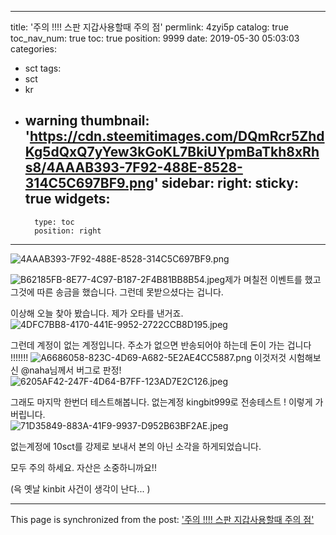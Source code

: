 
---
title: '주의 !!!! 스판 지갑사용할때 주의 점'
permlink: 4zyi5p
catalog: true
toc_nav_num: true
toc: true
position: 9999
date: 2019-05-30 05:03:03
categories:
- sct
tags:
- sct
- kr
- warning
thumbnail: 'https://cdn.steemitimages.com/DQmRcr5ZhdKg5dQxQ7yYew3kGoKL7BkiUYpmBaTkh8xRhs8/4AAAB393-7F92-488E-8528-314C5C697BF9.png'
sidebar:
    right:
        sticky: true
widgets:
    -
        type: toc
        position: right
---


![4AAAB393-7F92-488E-8528-314C5C697BF9.png](https://cdn.steemitimages.com/DQmRcr5ZhdKg5dQxQ7yYew3kGoKL7BkiUYpmBaTkh8xRhs8/4AAAB393-7F92-488E-8528-314C5C697BF9.png)


![B62185FB-8E77-4C97-B187-2F4B81BB8B54.jpeg](https://cdn.steemitimages.com/DQmRhKf6J6hAipzvsbm3WVxghZUcQBHyByES8bNcV5D6hG1/B62185FB-8E77-4C97-B187-2F4B81BB8B54.jpeg)제가 며칠전 이벤트를 했고 그것에 따른 송금을 했습니다. 그런데 못받으셨다는 겁니다.  

이상해 오늘 찾아 봤습니다.  제가 오타를 낸거죠.  
![4DFC7BB8-4170-441E-9952-2722CCB8D195.jpeg](https://cdn.steemitimages.com/DQmZ1ZcHnbYGiRMmGfzQWWGdaijBNgUxEnJ5obDNZhdRMYX/4DFC7BB8-4170-441E-9952-2722CCB8D195.jpeg)

그런데 계정이 없는 계정입니다.  주소가 없으면 반송되어야 하는데 돈이 가는 겁니다 !!!!!!!
![A6686058-823C-4D69-A682-5E2AE4CC5887.png](https://cdn.steemitimages.com/DQmTj5LeSyURB4erNjZJ4rYCsRiwF54mKrwdrJ5vxN8WQR3/A6686058-823C-4D69-A682-5E2AE4CC5887.png)
이것저것 시험해보신 @naha님께서 버그로 판정!
![6205AF42-247F-4D64-B7FF-123AD7E2C126.jpeg](https://cdn.steemitimages.com/DQmSCtVbuaseM7BdgwimrpbdP9qzrDDSEn4eHHb4szrfHYv/6205AF42-247F-4D64-B7FF-123AD7E2C126.jpeg)

그래도 마지막 한번더 테스트해봅니다. 
없는계정 kingbit999로 전송테스트 !
이렇게 가버립니다.  
![71D35849-883A-41F9-9937-D952B63BF2AE.jpeg](https://cdn.steemitimages.com/DQmWfo2QqzDivUxzjVXiYKvMyhPj9qRFznjFSXs3TmH4sqi/71D35849-883A-41F9-9937-D952B63BF2AE.jpeg)

없는계정에 10sct를 강제로 보내서 본의 아닌 소각을 하게되었습니다.  

모두 주의 하세요.  자산은 소중하니까요!!

(윽 옛날 kinbit 사건이 생각이 난다... )

- - -

This page is synchronized from the post: ['주의 !!!! 스판 지갑사용할때 주의 점'](https://steemit.com/@kingbit/4zyi5p)

